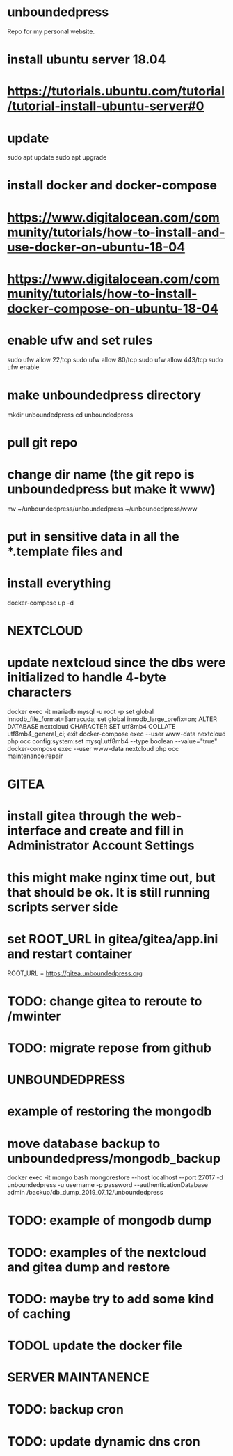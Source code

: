 # unboundedpress

Repo for my personal website.

# install ubuntu server 18.04
# https://tutorials.ubuntu.com/tutorial/tutorial-install-ubuntu-server#0
# update
sudo apt update
sudo apt upgrade

# install docker and docker-compose
# https://www.digitalocean.com/community/tutorials/how-to-install-and-use-docker-on-ubuntu-18-04
# https://www.digitalocean.com/community/tutorials/how-to-install-docker-compose-on-ubuntu-18-04

# enable ufw and set rules
sudo ufw allow 22/tcp
sudo ufw allow 80/tcp
sudo ufw allow 443/tcp
sudo ufw enable

# make unboundedpress directory
mkdir unboundedpress
cd unboundedpress

# pull git repo

# change dir name (the git repo is unboundedpress but make it www)
mv ~/unboundedpress/unboundedpress ~/unboundedpress/www

# put in sensitive data in all the *.template files and 
# install everything
docker-compose up -d

# NEXTCLOUD
# update nextcloud since the dbs were initialized to handle 4-byte characters
docker exec -it mariadb mysql -u root -p
set global innodb_file_format=Barracuda;
set global innodb_large_prefix=on;
ALTER DATABASE nextcloud CHARACTER SET utf8mb4 COLLATE utf8mb4_general_ci;
exit
docker-compose exec --user www-data nextcloud php occ config:system:set mysql.utf8mb4 --type boolean --value="true"
docker-compose exec --user www-data nextcloud php occ maintenance:repair

# GITEA
# install gitea through the web-interface and create and fill in Administrator Account Settings
# this might make nginx time out, but that should be ok. It is still running scripts server side
# set ROOT_URL in gitea/gitea/app.ini and restart container
ROOT_URL = https://gitea.unboundedpress.org
# TODO: change gitea to reroute to /mwinter
# TODO: migrate repose from github

# UNBOUNDEDPRESS
# example of restoring the mongodb
# move database backup to unboundedpress/mongodb_backup
docker exec -it mongo bash
mongorestore --host localhost --port 27017 -d unboundedpress -u username -p password --authenticationDatabase admin /backup/db_dump_2019_07_12/unboundedpress
# TODO: example of mongodb dump
# TODO: examples of the nextcloud and gitea dump and restore
# TODO: maybe try to add some kind of caching
# TODOL update the docker file

# SERVER MAINTANENCE
# TODO: backup cron
# TODO: update dynamic dns cron
